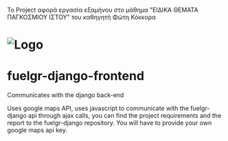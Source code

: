 Το Project αφορά εργασία εξαμήνου στο μάθημα "ΕΙΔΙΚΑ ΘΕΜΑΤΑ ΠΑΓΚΟΣΜΙΟΥ ΙΣΤΟΥ" του καθηγητή Φώτη Κόκκορα


# ![Logo](https://fuelgr.gr/web/img/app_logo/fuelGR-map.png) 

# fuelgr-django-frontend
Communicates with the django back-end

Uses google maps API, uses javascript to communicate with the fuelgr-django api through ajax calls,
you can find the project requirements and the report to the fuelgr-django repository. You will have to provide your own google maps api key.
